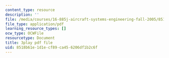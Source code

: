 ```yaml
---
content_type: resource
description: ''
file: /media/courses/16-885j-aircraft-systems-engineering-fall-2005/8518b61e1d1ecf89ca456206df1b2c6f_qcpyFE3u3hw.pdf
file_type: application/pdf
learning_resource_types: []
ocw_type: OCWFile
resourcetype: Document
title: 3play pdf file
uid: 8518b61e-1d1e-cf89-ca45-6206df1b2c6f
---
```

